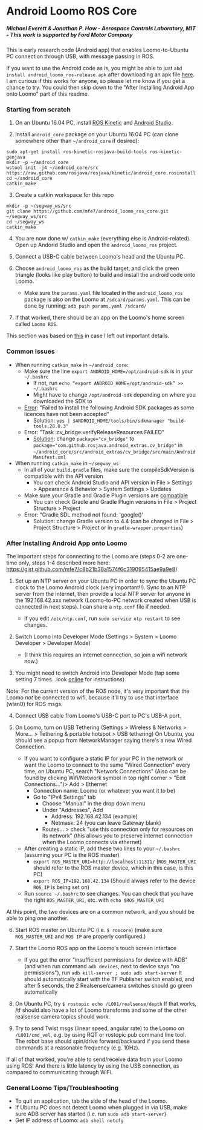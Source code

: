 # Android Loomo ROS Core
##### Michael Everett & Jonathan P. How - Aerospace Controls Laboratory, MIT - This work is supported by Ford Motor Company

This is early research code (Android app) that enables Loomo-to-Ubuntu PC connection through USB, with message passing in ROS.

If you want to use the Android code as is, you might be able to just `abd install android_loomo_ros-release.apk` after downloading an apk file [here](https://www.dropbox.com/s/wm86eata78v7h9p/android_loomo_ros-release.apk?dl=0). I am curious if this works for anyone, so please let me know if you get a chance to try. You could then skip down to the "After Installing Android App onto Loomo" part of this readme.

### Starting from scratch ###

1. On an Ubuntu 16.04 PC, install [ROS Kinetic](http://wiki.ros.org/kinetic/Installation/Ubuntu) and [Android Studio](http://wiki.ros.org/android/kinetic/Android%20Studio/Download).

2. Install `android_core` package on your Ubuntu 16.04 PC (can clone somewhere other than `~/android_core` if desired):
```
sudo apt-get install ros-kinetic-rosjava-build-tools ros-kinetic-genjava
mkdir -p ~/android_core
wstool init -j4 ~/android_core/src https://raw.github.com/rosjava/rosjava/kinetic/android_core.rosinstall
cd ~/android_core
catkin_make
```

3. Create a catkin workspace for this repo
```
mkdir -p ~/segway_ws/src
git clone https://github.com/mfe7/android_loomo_ros_core.git ~/segway_ws/src
cd ~/segway_ws
catkin_make
```

4. You are now done w/ `catkin_make` (everything else is Android-related). Open up Andorid Studio and open the `android_loomo_ros` project.

5. Connect a USB-C cable between Loomo's head and the Ubuntu PC.

6. Choose `android_loomo_ros` as the build target, and click the green triangle (looks like play button) to build and install the android code onto Loomo.
   - Make sure the `params.yaml` file located in the `android_loomo_ros` package is also on the Loomo at `/sdcard/params.yaml`. This can be done by running: `adb push params.yaml /sdcard/`

7. If that worked, there should be an app on the Loomo's home screen called `Loomo ROS`.

This section was based on [this](https://github.com/segway-robotics/vision_msg_proc/blob/master/README.md) in case I left out important details.


### Common Issues ###
* When running `catkin_make` in `~/android_core`:
    * Make sure the line `export ANDROID_HOME=/opt/android-sdk` is in your `~/.bashrc`
        * If not, run `echo “export ANDROID_HOME=/opt/android-sdk” >> ~/.bashrc`
        * Might have to change `/opt/android-sdk` depending on where you downloaded the SDK to
    * [Error](https://github.com/jitpack/jitpack.io/issues/3687#issuecomment-455885806): "Failed to install the following Android SDK packages as some licences have not been accepted"
        * Solution: `yes | $ANDROID_HOME/tools/bin/sdkmanager "build-tools;28.0.3"`
    * Error: "Task :cv_bridge:verifyReleaseResources FAILED"
        * [Solution](https://github.com/rosjava/android_core/issues/303#issuecomment-488436619): change `package="cv_bridge"` to `package="com.github.rosjava.android_extras.cv_bridge"` in `~/android_core/src/android_extras/cv_bridge/src/main/AndroidManifest.xml`
* When running `catkin_make` in `~/segway_ws`
    * In all of your `build.gradle` files, make sure the compileSdkVersion is compatible with the API version
        * You can check Android Studio and API version in File > Settings > Appearance & Behavior > System Settings > Updates
    * Make sure your Gradle and Gradle Plugin versions are [compatible](https://stackoverflow.com/questions/17727645/how-to-update-gradle-in-android-studio)
        * You can check Gradle and Gradle Plugin versions in File > Project Structure > Project
    * Error: "Gradle SDL method not found: 'google()'
        * Solution: change Gradle version to 4.4 (can be changed in File > Project Structure > Project or in `gradle-wrapper.properties`)
    
        

### After Installing Android App onto Loomo ###



The important steps for connecting to the Loomo are (steps 0-2 are one-time only, steps 1-4 described more here: https://gist.github.com/mfe7/c8b21b38a1574f6c319095415ae9a9e8)

1. Set up an NTP server on your Ubuntu PC in order to sync the Ubuntu PC clock to the Loomo Android clock (very important!!). Sync to an NTP server from the internet, then provide a local NTP server for anyone in the 192.168.42.xxx network (Loomo-to-PC network created when USB is connected in next steps). I can share a `ntp.conf` file if needed.
    - If you edit `/etc/ntp.conf`, run `sudo service ntp restart` to see changes.

2. Switch Loomo into Developer Mode (Settings > System > Loomo Developer > Developer Mode)
    - (I think this requires an internet connection, so join a wifi network now.)

3. You might need to switch Android into Developer Mode (tap some setting 7 times...look [online](https://www.howtogeek.com/129728/how-to-access-the-developer-options-menu-and-enable-usb-debugging-on-android-4.2/) for instructions).

Note: For the current version of the ROS node, it's very important that the Loomo *not* be connected to wifi,
because it'll try to use that interface (wlan0) for ROS msgs.

4. Connect USB cable from Loomo's USB-C port to PC's USB-A port.

5. On Loomo, turn on USB Tethering (Settings > Wireless & Networks > More... > Tethering & portable hotspot > USB tethering)
On Ubuntu, you should see a popup from NetworkManager saying there's a new Wired Connection.
    - If you want to configure a static IP for your PC in the network or want the Loomo to connect to the same "Wired Connection" every time, on Ubuntu PC, search "Network Connections" (Also can be found by clicking Wifi/Network symbol in top right corner > "Edit Connections...")> Add > Ethernet
        - Connection name: Loomo (or whatever you want it to be)
        - Go to "IPv4 Settings" tab
            - Choose "Manual" in the drop down menu
            - Under "Addresses", Add
                - Address: 192.168.42.134 (example)
                - Netmask: 24 (you can leave Gateway blank)
            - Routes... > check "use this connection only for resources on its network" (this allows you to preserve internet connection when the Loomo connects via ethernet)
    - After creating a static IP, add these two lines to your `~/.bashrc` (assuming your PC is the ROS master)
        - `export ROS_MASTER_URI=http://localhost:11311/` (`ROS_MASTER_URI` should refer to the ROS master device, which in this case, is this PC)
        - `export ROS_IP=192.168.42.134` (Should always refer to the device `ROS_IP` is being set on)
    - Run `source ~/.bashrc` to see changes. You can check that you have the right `ROS_MASTER_URI`, etc. with `echo $ROS_MASTER_URI`

At this point, the two devices are on a common network, and you should be able to ping one another.

6. Start ROS master on Ubuntu PC (i.e. `$ roscore`) (make sure `ROS_MASTER_URI` and `ROS IP` are properly configured.)

7. Start the Loomo ROS app on the Loomo's touch screen interface
    - If you get the error "insufficient permissions for device with ADB" (and when run command `adb devices`, next to device says "no permissions"), run `adb kill-server ; sudo adb start-server`
It should automatically start with the TF Publisher switch enabled, and after 5 seconds, the 2 Realsense/camera switches should go green automatically

8. On Ubuntu PC, try `$ rostopic echo /LO01/realsense/depth`
If that works, /tf should also have a lot of Loomo transforms and some of the other realsense camera topics should work.

9. Try to send Twist msgs (linear speed, angular rate) to the Loomo on `/LO01/cmd_vel`, e.g. by using RQT or rostopic pub command line tool.
The robot base should spin/drive forward/backward if you send these commands at a reasonable frequency (e.g. 10Hz).

If all of that worked, you're able to send/receive data from your Loomo using ROS! And there is little latency by using the USB connection, as compared to communicating through WiFi.

### General Loomo Tips/Troubleshooting ###
* To quit an application, tab the side of the head of the Loomo.
* If Ubuntu PC does not detect Loomo when plugged in via USB, make sure ADB server has started (i.e. run `sudo adb start-server`)
* Get IP address of Loomo: `adb shell netcfg`
